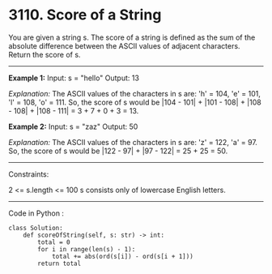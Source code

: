 # 3110. Score of a String

You are given a string s. The score of a string is defined as the sum of the absolute difference between the ASCII values of adjacent characters.
Return the score of s.

---

**Example 1:**
Input: s = "hello"
Output: 13

_Explanation:_
The ASCII values of the characters in s are: 'h' = 104, 'e' = 101, 'l' = 108, 'o' = 111. So, the score of s would be |104 - 101| + |101 - 108| + |108 - 108| + |108 - 111| = 3 + 7 + 0 + 3 = 13.

**Example 2:**
Input: s = "zaz"
Output: 50

_Explanation:_
The ASCII values of the characters in s are: 'z' = 122, 'a' = 97. So, the score of s would be |122 - 97| + |97 - 122| = 25 + 25 = 50.

 ---

Constraints:

2 <= s.length <= 100
s consists only of lowercase English letters.

---

Code in Python :  

```
class Solution:
    def scoreOfString(self, s: str) -> int:
        total = 0
        for i in range(len(s) - 1):
            total += abs(ord(s[i]) - ord(s[i + 1]))
        return total
```
